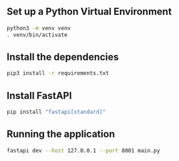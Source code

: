 ## Set up a Python Virtual Environment

```zsh
python3 -m venv venv
. venv/bin/activate
```

## Install the dependencies
```zsh
pip3 install -r requirements.txt
```

## Install FastAPI

```zsh
pip install "fastapi[standard]"
```

## Running the application
```zsh
fastapi dev --host 127.0.0.1 --port 8001 main.py
```

